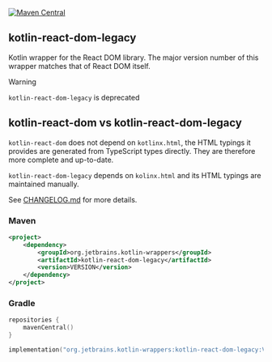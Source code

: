 [![Maven Central](https://img.shields.io/maven-central/v/org.jetbrains.kotlin-wrappers/kotlin-react-dom-legacy)](https://mvnrepository.com/artifact/org.jetbrains.kotlin-wrappers/kotlin-react-dom-legacy)

## kotlin-react-dom-legacy

Kotlin wrapper for the React DOM library. The major version number of this wrapper matches that of React DOM itself.

> [!WARNING]
> `kotlin-react-dom-legacy` is deprecated

## kotlin-react-dom vs kotlin-react-dom-legacy

`kotlin-react-dom` does not depend on `kotlinx.html`, the HTML typings it provides are generated from TypeScript types
directly. They are therefore more complete and up-to-date.

`kotlin-react-dom-legacy` depends on `kolinx.html` and its HTML typings are maintained manually.

See [CHANGELOG.md](../CHANGELOG.md#pre282) for more details.

### Maven

```xml
<project>
    <dependency>
        <groupId>org.jetbrains.kotlin-wrappers</groupId>
        <artifactId>kotlin-react-dom-legacy</artifactId>
        <version>VERSION</version>
    </dependency>
</project>
```

### Gradle

```kotlin
repositories {
    mavenCentral()
}

implementation("org.jetbrains.kotlin-wrappers:kotlin-react-dom-legacy:VERSION")
```
